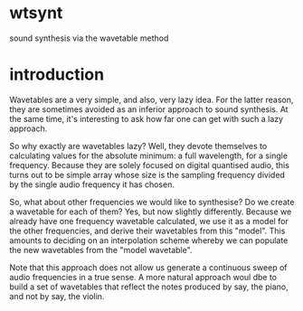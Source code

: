 # wtsynt
sound synthesis via the wavetable method

# introduction
Wavetables are a very simple, and also, very lazy idea. For the latter reason, they are sometimes avoided as an inferior approach to sound synthesis. At the same time, it's interesting to ask how far one can get with such a lazy approach.

So why exactly are wavetables lazy? Well, they devote themselves to calculating values for the absolute minimum: a full wavelength, for a single frequency. Because they are solely focused on digital quantised audio, this turns out to be simple array whose size is the sampling frequency divided by the single audio frequency it has chosen.

So, what about other frequencies we would like to synthesise? Do we create a wavetable for each of them? Yes, but now slightly differently. Because we already have one frequency wavetable calculated, we use it as a model for the other frequencies, and derive their wavetables from this "model". This amounts to deciding on an interpolation scheme whereby we can populate the new wavetables from the "model wavetable".

Note that this approach does not allow us generate a continuous sweep of audio frequencies in a true sense. A more natural approach woul dbe to build a set of wavetables that reflect the notes produced by say, the piano, and not by say, the violin.
